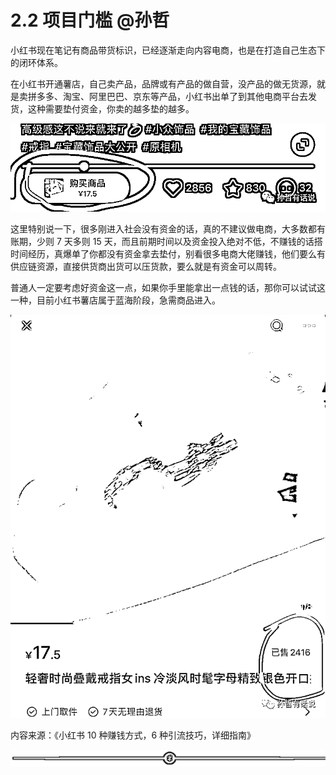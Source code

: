 # 2.2 项目门槛 @孙哲

小红书现在笔记有商品带货标识，已经逐渐走向内容电商，也是在打造自己生态下的闭环体系。

在小红书开通薯店，自己卖产品，品牌或有产品的做自营，没产品的做无货源，就是卖拼多多、淘宝、阿里巴巴、京东等产品，小红书出单了到其他电商平台去发货，这种需要垫付资金，你卖的越多垫的越多。

![](img/3450f2383c03519a6b3821dcc62c2aca.png)

这里特别说一下，很多刚进入社会没有资金的话，真的不建议做电商，大多数都有账期，少则 7 天多则 15 天，而且前期时间以及资金投入绝对不低，不赚钱的话搭时间经历，真爆单了你都没有资金拿去垫付，别看很多电商大佬赚钱，他们要么有供应链资源，直接供货商出货可以压货款，要么就是有资金可以周转。

普通人一定要考虑好资金这一点，如果你手里能拿出一点钱的话，那你可以试试这一种，目前小红书薯店属于蓝海阶段，急需商品进入。

![](img/a733a15ce74d24a3d99a28e35bdd8b8e.png)

内容来源：《小红书 10 种赚钱方式，6 种引流技巧，详细指南》

![](img/f5f11c405b1ebfa42488ca1035ca05ad.png)
